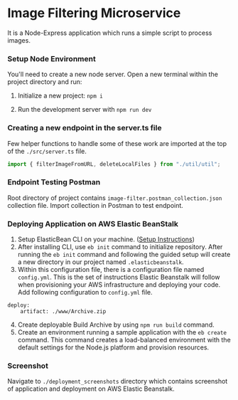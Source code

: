 # Image Filtering Microservice

It is a Node-Express application which runs a simple script to process images.

### Setup Node Environment

You'll need to create a new node server. Open a new terminal within the project directory and run:

1. Initialize a new project: `npm i`

2. Run the development server with `npm run dev`

### Creating a new endpoint in the server.ts file

Few helper functions to handle some of these work are imported at the top of the `./src/server.ts` file.

```typescript
import { filterImageFromURL, deleteLocalFiles } from "./util/util";
```

### Endpoint Testing Postman

Root directory of project contains `image-filter.postman_collection.json` collection file. Import collection in Postman to test endpoint.

### Deploying Application on AWS Elastic BeanStalk

1. Setup ElasticBean CLI on your machine. ([Setup Instructions](https://github.com/aws/aws-elastic-beanstalk-cli-setup))
2. After installing CLI, use `eb init` command to initialize repository. After running the `eb init` command and following the guided setup will create a new directory in our project named `.elasticbeanstalk`.
3. Within this configuration file, there is a configuration file named `config.yml`. This is the set of instructions Elastic Beanstalk will follow when provisioning your AWS infrastructure and deploying your code. Add following configuration to `config.yml` file.

```
deploy:
    artifact: ./www/Archive.zip
```

4.  Create deployable Build Archive by using `npm run build` command.
5.  Create an environment running a sample application with the `eb create` command. This command creates a load-balanced environment with the default settings for the Node.js platform and provision resources.

### Screenshot

Navigate to `./deployment_screenshots` directory which contains screenshot of application and deployment on AWS Elastic Beanstalk.
